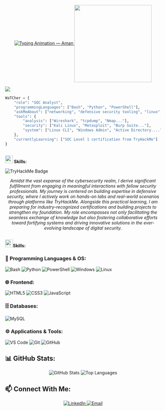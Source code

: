 <p align="center">
  <a href="https://github.com/amanrai">
    <img
      src="https://readme-typing-svg.herokuapp.com?font=Press+Start+2P&size=22&duration=3000&pause=1000&color=00BFFF&center=true&vCenter=true&width=800&lines=Hello+World!;I'm+Aman+Rai.;Aspiring+SOC+Analyst!;Passionate+about+Defensive+Security."
      alt="Typing Animation — Aman" />
    <img align='center' src="https://octranstechnologies.com/images/cyber-2.gif" width="250">
    

<img src="https://user-images.githubusercontent.com/73097560/115834477-dbab4500-a447-11eb-908a-139a6edaec5c.gif"></a>
  </a>
</p>



```python
WaTCher = {
    "role": "SOC Analyst",
    "programmingLanguages": ["Bash", "Python", "PowerShell"],
    "askMeAbout": ["networking", "defensive security tooling", "linux", "ethical hacking..."],
    "tools": {
        "analysis": ["Wireshark", "tcpdump", "Nmap..."],
        "security": ["Kali Linux", "Metasploit", "Burp Suite..."],
        "system": ["Linux CLI", "Windows Admin", "Active Directory...."]
    },
    "currentlyLearning": ["SOC Level 1 certification from TryHackMe"]
}

```
## 

<img src="https://media2.giphy.com/media/QssGEmpkyEOhBCb7e1/giphy.gif?cid=ecf05e47a0n3gi1bfqntqmob8g9aid1oyj2wr3ds3mg700bl&rid=giphy.gif" width ="25"><b> Skills:</b>
<p align="left">
  <img src="https://tryhackme-badges.s3.amazonaws.com/WaTCher.png" alt="TryHackMe Badge" />
</p>

<p align="center"><i>
Amidst the vast expanse of the cybersecurity realm, I derive significant fulfillment from engaging in meaningful interactions with fellow security professionals. My journey is centered on building expertise in defensive security, where I actively work on hands-on labs and real-world scenarios through platforms like TryHackMe. Alongside this practical learning, I am preparing for industry-recognized certifications and building projects to strengthen my foundation. My role encompasses not only facilitating the seamless exchange of knowledge but also fostering collaborative efforts toward fortifying systems and driving innovative solutions in the ever-evolving landscape of digital security.
</i></p>

##
<img src="https://media2.giphy.com/media/QssGEmpkyEOhBCb7e1/giphy.gif?cid=ecf05e47a0n3gi1bfqntqmob8g9aid1oyj2wr3ds3mg700bl&rid=giphy.gif" width ="25"><b>Skills:</b>

### 🧠 Programming Languages & OS:
![Bash](https://img.shields.io/badge/-Bash-4EAA25?logo=gnu-bash&logoColor=fff&style=for-the-badge)
![Python](https://img.shields.io/badge/-Python-3776AB?logo=python&logoColor=fff&style=for-the-badge)
![PowerShell](https://img.shields.io/badge/-PowerShell-5391FE?logo=powershell&logoColor=fff&style=for-the-badge)
![Windows](https://img.shields.io/badge/-Windows-0078D6?logo=windows&logoColor=fff&style=for-the-badge)
![Linux](https://img.shields.io/badge/-Linux-FCC624?logo=linux&logoColor=000&style=for-the-badge)

### 🌐 Frontend:
![HTML5](https://img.shields.io/badge/-HTML5-E34F26?logo=html5&logoColor=fff&style=for-the-badge)
![CSS3](https://img.shields.io/badge/-CSS3-1572B6?logo=css3&logoColor=fff&style=for-the-badge)
![JavaScript](https://img.shields.io/badge/-JavaScript-F7DF1E?logo=javascript&logoColor=000&style=for-the-badge)

### 🗄️ Databases:
![MySQL](https://img.shields.io/badge/-MySQL-4479A1?logo=mysql&logoColor=fff&style=for-the-badge)

### ⚙️ Applications & Tools:
![VS Code](https://img.shields.io/badge/-VS%20Code-007ACC?logo=visual-studio-code&logoColor=fff&style=for-the-badge)
![Git](https://img.shields.io/badge/-Git-F05032?logo=git&logoColor=fff&style=for-the-badge)
![GitHub](https://img.shields.io/badge/-GitHub-181717?logo=github&logoColor=fff&style=for-the-badge)


##

## 📊 GitHub Stats:

<p align="center">
  <img src="https://github-readme-stats.vercel.app/api?username=raiaman35&show_icons=true&theme=tokyonight" alt="GitHub Stats" />
  <img src="https://github-readme-stats.vercel.app/api/top-langs/?username=raiaman35&layout=compact&theme=tokyonight" alt="Top Languages" />
</p>

##

## 📫 Connect With Me:

<p align="center">
  <a href="https://www.linkedin.com/in/rai-aman35/" target="_blank">
    <img src="https://img.shields.io/badge/LinkedIn-blue?style=for-the-badge&logo=linkedin" alt="LinkedIn" />
  </a>
  <a href="raiaman9123@gmail.com">
    <img src="https://img.shields.io/badge/Email-red?style=for-the-badge&logo=gmail&logoColor=white" alt="Email" />
  </a>
</p>




